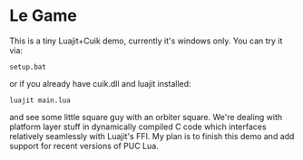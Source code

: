 # Le Game

This is a tiny Luajit+Cuik demo, currently it's windows only. You can try it via:

```
setup.bat
```

or if you already have cuik.dll and luajit installed:

```
luajit main.lua
```

and see some little square guy with an orbiter square. We're dealing with platform layer stuff
in dynamically compiled C code which interfaces relatively seamlessly with Luajit's FFI. My plan
is to finish this demo and add support for recent versions of PUC Lua.
